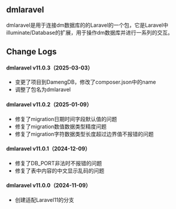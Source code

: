 ## dmlaravel

​       dmlaravel是用于连接dm数据库的的Laravel的一个包，它是Laravel中illuminate/Database的扩展，用于操作dm数据库并进行一系列的交互。

## Change Logs

#### dmlaravel v11.0.3（2025-03-03）

- 变更了项目到DamengDB，修改了composer.json中的name
- 调整了包名为dmlaravel

#### dmlaravel v11.0.2（2025-01-09）

- 修复了migration日期时间字段默认值的问题
- 修复了migration数值数据类型精度问题
- 修复了migration字符数据类型长度超过边界值不报错的问题
#### dmlaravel v11.0.1（2024-12-09）
- 修复了DB_PORT非法时不报错的问题
- 修复了表中内容的中文显示乱码的问题
#### dmlaravel v11.0.0（2024-11-09）
- 创建适配Laravel11的分支
